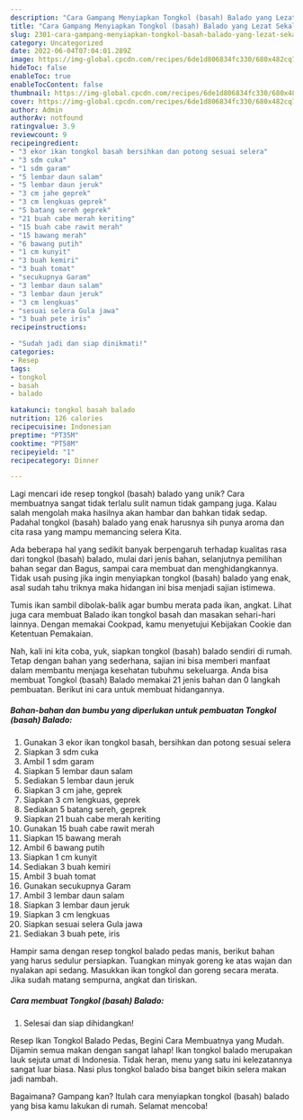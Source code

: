 ```yaml
---
description: "Cara Gampang Menyiapkan Tongkol (basah) Balado yang Lezat Sekali"
title: "Cara Gampang Menyiapkan Tongkol (basah) Balado yang Lezat Sekali"
slug: 2301-cara-gampang-menyiapkan-tongkol-basah-balado-yang-lezat-sekali
category: Uncategorized
date: 2022-06-04T07:04:01.289Z
image: https://img-global.cpcdn.com/recipes/6de1d806834fc330/680x482cq70/tongkol-basah-balado-foto-resep-utama.jpg
hideToc: false
enableToc: true
enableTocContent: false
thumbnail: https://img-global.cpcdn.com/recipes/6de1d806834fc330/680x482cq70/tongkol-basah-balado-foto-resep-utama.jpg
cover: https://img-global.cpcdn.com/recipes/6de1d806834fc330/680x482cq70/tongkol-basah-balado-foto-resep-utama.jpg
author: Admin
authorAv: notfound
ratingvalue: 3.9
reviewcount: 9
recipeingredient:
- "3 ekor ikan tongkol basah bersihkan dan potong sesuai selera"
- "3 sdm cuka"
- "1 sdm garam"
- "5 lembar daun salam"
- "5 lembar daun jeruk"
- "3 cm jahe geprek"
- "3 cm lengkuas geprek"
- "5 batang sereh geprek"
- "21 buah cabe merah keriting"
- "15 buah cabe rawit merah"
- "15 bawang merah"
- "6 bawang putih"
- "1 cm kunyit"
- "3 buah kemiri"
- "3 buah tomat"
- "secukupnya Garam"
- "3 lembar daun salam"
- "3 lembar daun jeruk"
- "3 cm lengkuas"
- "sesuai selera Gula jawa"
- "3 buah pete iris"
recipeinstructions:

- "Sudah jadi dan siap dinikmati!"
categories:
- Resep
tags:
- tongkol
- basah
- balado

katakunci: tongkol basah balado 
nutrition: 126 calories
recipecuisine: Indonesian
preptime: "PT35M"
cooktime: "PT58M"
recipeyield: "1"
recipecategory: Dinner

---
```





Lagi mencari ide resep tongkol (basah) balado yang unik? Cara membuatnya sangat tidak terlalu sulit namun tidak gampang juga. Kalau salah mengolah maka hasilnya akan hambar dan bahkan tidak sedap. Padahal tongkol (basah) balado yang enak harusnya sih punya aroma dan cita rasa yang mampu memancing selera Kita.





Ada beberapa hal yang sedikit banyak berpengaruh terhadap kualitas rasa dari tongkol (basah) balado, mulai dari jenis bahan, selanjutnya pemilihan bahan segar dan Bagus, sampai cara membuat dan menghidangkannya. Tidak usah pusing jika ingin menyiapkan tongkol (basah) balado yang enak,      asal sudah tahu triknya maka hidangan ini bisa menjadi sajian istimewa.














Tumis ikan sambil dibolak-balik agar bumbu merata pada ikan, angkat. Lihat juga cara membuat Balado ikan tongkol basah dan masakan sehari-hari lainnya. Dengan memakai Cookpad, kamu menyetujui Kebijakan Cookie dan Ketentuan Pemakaian.






Nah, kali ini kita coba, yuk, siapkan tongkol (basah) balado sendiri di rumah. Tetap dengan bahan yang sederhana, sajian ini bisa memberi manfaat dalam membantu menjaga kesehatan tubuhmu sekeluarga. Anda bisa membuat Tongkol (basah) Balado memakai 21 jenis bahan dan 0 langkah pembuatan. Berikut ini cara untuk membuat hidangannya.

<!--inarticleads1-->

##### Bahan-bahan dan bumbu yang diperlukan untuk pembuatan Tongkol (basah) Balado:

1. Gunakan 3 ekor ikan tongkol basah, bersihkan dan potong sesuai selera
1. Siapkan 3 sdm cuka
1. Ambil 1 sdm garam
1. Siapkan 5 lembar daun salam
1. Sediakan 5 lembar daun jeruk
1. Siapkan 3 cm jahe, geprek
1. Siapkan 3 cm lengkuas, geprek
1. Sediakan 5 batang sereh, geprek
1. Siapkan 21 buah cabe merah keriting
1. Gunakan 15 buah cabe rawit merah
1. Siapkan 15 bawang merah
1. Ambil 6 bawang putih
1. Siapkan 1 cm kunyit
1. Sediakan 3 buah kemiri
1. Ambil 3 buah tomat
1. Gunakan secukupnya Garam
1. Ambil 3 lembar daun salam
1. Siapkan 3 lembar daun jeruk
1. Siapkan 3 cm lengkuas
1. Siapkan sesuai selera Gula jawa
1. Sediakan 3 buah pete, iris


Hampir sama dengan resep tongkol balado pedas manis, berikut bahan yang harus sedulur persiapkan. Tuangkan minyak goreng ke atas wajan dan nyalakan api sedang. Masukkan ikan tongkol dan goreng secara merata. Jika sudah matang sempurna, angkat dan tiriskan. 

<!--inarticleads2-->

##### Cara membuat Tongkol (basah) Balado:


1. Selesai dan siap dihidangkan!

Resep Ikan Tongkol Balado Pedas, Begini Cara Membuatnya yang Mudah. Dijamin semua makan dengan sangat lahap! Ikan tongkol balado merupakan lauk sejuta umat di Indonesia. Tidak heran, menu yang satu ini kelezatannya sangat luar biasa. Nasi plus tongkol balado bisa banget bikin selera makan jadi nambah. 

Bagaimana? Gampang kan? Itulah cara menyiapkan tongkol (basah) balado yang bisa kamu lakukan di rumah. Selamat mencoba!

